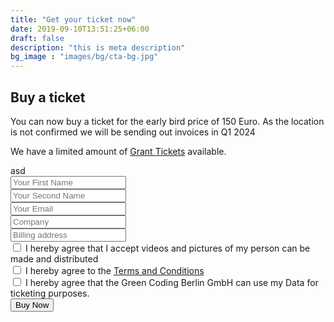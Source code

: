 ```yaml
---
title: "Get your ticket now"
date: 2019-09-10T13:51:25+06:00
draft: false
description: "this is meta description"
bg_image : "images/bg/cta-bg.jpg"
---
```


## Buy a ticket

You can now buy a ticket for the early bird price of 150 Euro. As the location is not confirmed we will be sending out
invoices in Q1 2024

We have a limited amount of [Grant Tickets](/grants/) available.

<div class="alert alert-info d-none" role="alert" id="form-status">asd
</div>

<form id="ticket-form" action="https://formspree.io/f/xyyqrdoa" method="POST">
<div class="col-lg-6">
<div class="contact-form pl-4 mt-5 mt-lg-0">
<form method="post" action="#">
<div class="form-row">
<div class="col-lg-6">
<div class="form-group">
<input type="text" placeholder="Your First Name" class="form-control" name="fname" id="fname" required>
</div>
</div>

<div class="col-lg-6">
<div class="form-group">
<input type="text" placeholder="Your Second Name" class="form-control" name="sname" id="sname" required>
</div>
</div>

<div class="col-lg-12">
<div class="form-group">
<input type="email" placeholder="Your Email" class="form-control" name="email" id="email" required>
</div>
</div>

<div class="col-lg-12">
<div class="form-group">
<input type="text" placeholder="Company" class="form-control" name="company" id="company" required>
</div>
</div>

<div class="col-lg-12">
<div class="form-group">
<input type="text" placeholder="Billing address" class="form-control" name="address" id="address" required>
</div>
</div>

<div class="col-lg-12">
<div class="form-group">
<label>
  <input type="checkbox" name="exampleCheckbox" value="photos">
  I hereby agree that I accept videos and pictures of my person can be made and distributed
</label>
</div>
</div>

<div class="col-lg-12">
<div class="form-group">
<label>
  <input type="checkbox" name="exampleCheckbox" value="terms" required>
  I hereby agree to the <a href='/agb'>Terms and Conditions</a>
</label>
</div>
</div>

<div class="col-lg-12">
<div class="form-group">
<label>
  <input type="checkbox" name="exampleCheckbox" value="ticketing" required>
  I hereby agree that the Green Coding Berlin GmbH can use my Data for ticketing purposes.
</label>
</div>
</div>

<div class="mt-4">
<button type="submit" id="contact-submit" class="btn btn-hero btn-rounded " value="Buy Now">Buy Now</button>
</div>

</form>

<script>
    var form = document.getElementById("ticket-form");

    async function handleSubmit(event) {
      event.preventDefault();
      var status = document.getElementById("form-status");
      var data = new FormData(event.target);
      fetch(event.target.action, {
        method: form.method,
        body: data,
        headers: {
            'Accept': 'application/json'
        }
      }).then(response => {
        status.classList.remove("d-none");

        if (response.ok) {
          status.innerHTML = "Thanks for being part of this amazing event! We will be in touch soon with more information.";
          form.reset()
        } else {
          response.json().then(data => {
            if (Object.hasOwn(data, 'errors')) {
              status.innerHTML = data["errors"].map(error => error["message"]).join(", ")
            } else {
              status.innerHTML = "Oops! There was a problem submitting your form"
            }
          })
        }
      }).catch(error => {
        status.innerHTML = "Oops! There was a problem submitting your form"
      });
    }
    form.addEventListener("submit", handleSubmit)
</script>